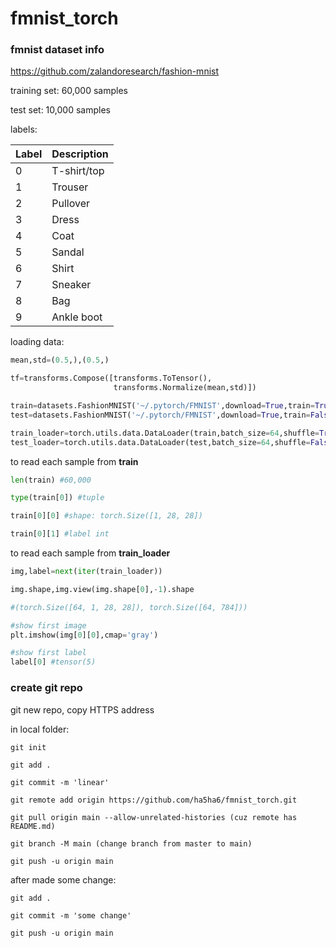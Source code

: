 # fmnist_torch

### fmnist dataset info

https://github.com/zalandoresearch/fashion-mnist

training set: 60,000 samples

test set: 10,000 samples

labels:

| Label | Description |
|-------|-------------|
|   0   | T-shirt/top |
|   1   |   Trouser   |
|   2   |   Pullover  |
|   3   |    Dress    |
|   4   |     Coat    |
|   5   |    Sandal   |
|   6   |    Shirt    |
|   7   |   Sneaker   |
|   8   |     Bag     |
|   9   |  Ankle boot |

loading data:

```python
mean,std=(0.5,),(0.5,)

tf=transforms.Compose([transforms.ToTensor(),
                       transforms.Normalize(mean,std)])

train=datasets.FashionMNIST('~/.pytorch/FMNIST',download=True,train=True,transform=tf)
test=datasets.FashionMNIST('~/.pytorch/FMNIST',download=True,train=False,transform=tf)

train_loader=torch.utils.data.DataLoader(train,batch_size=64,shuffle=True)
test_loader=torch.utils.data.DataLoader(test,batch_size=64,shuffle=False)
```

to read each sample from **train**

```python
len(train) #60,000

type(train[0]) #tuple

train[0][0] #shape: torch.Size([1, 28, 28])

train[0][1] #label int
```

to read each sample from **train_loader**

```python
img,label=next(iter(train_loader))

img.shape,img.view(img.shape[0],-1).shape

#(torch.Size([64, 1, 28, 28]), torch.Size([64, 784]))

#show first image
plt.imshow(img[0][0],cmap='gray')

#show first label
label[0] #tensor(5)
```



### create git repo

git new repo, copy HTTPS address

in local folder:

    git init

    git add .

    git commit -m 'linear'

    git remote add origin https://github.com/ha5ha6/fmnist_torch.git

    git pull origin main --allow-unrelated-histories (cuz remote has README.md)

    git branch -M main (change branch from master to main)    

    git push -u origin main

after made some change:

    git add .

    git commit -m 'some change'

    git push -u origin main
